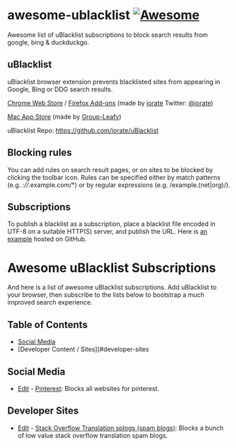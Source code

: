 # awesome-ublacklist [![Awesome](https://awesome.re/badge-flat2.svg)](https://awesome.re)
Awesome list of uBlacklist subscriptions to block search results from google, bing & duckduckgo.

## uBlacklist
uBlacklist browser extension prevents blacklisted sites from appearing in Google, Bing or DDG search results.

[Chrome Web Store](https://chrome.google.com/webstore/detail/ublacklist/pncfbmialoiaghdehhbnbhkkgmjanfhe) / [Firefox Add-ons](https://addons.mozilla.org/en-US/firefox/addon/ublacklist/) (made by [iorate](https://github.com/iorate) Twitter: [@iorate](https://twitter.com/iorate))

[Mac App Store](https://apps.apple.com/us/app/ublacklist-for-safari/id1547912640) (made by [Group-Leafy](https://github.com/HoneyLuka/uBlacklist/tree/safari-port/safari-project))

uBlacklist Repo: https://github.com/iorate/uBlacklist

## Blocking rules
You can add rules on search result pages, or on sites to be blocked by clicking the toolbar icon. Rules can be specified either by match patterns (e.g. *://*.example.com/*) or by regular expressions (e.g. /example\.(net|org)/).

## Subscriptions

To publish a blacklist as a subscription, place a blacklist file encoded in UTF-8 on a suitable HTTP(S) server, and publish the URL. Here is [an example](https://raw.githubusercontent.com/iorate/ublacklist-example-subscription/master/uBlacklist.txt) hosted on GitHub.


# Awesome uBlacklist Subscriptions
And here is a list of awesome uBlacklist subscriptions.  Add uBlacklist to your browser, then subscribe to the lists below to bootstrap a much improved search experience.

## Table of Contents
- [Social Media](#social-media)
- [Developer Content / Sites](#developer-sites


## Social Media
- [Edit](https://github.com/rjaus/ublacklist-pinterest/blob/main/ublacklist-pinterest.txt) - [Pinterest](https://raw.githubusercontent.com/rjaus/ublacklist-pinterest/main/ublacklist-pinterest.txt): Blocks all websites for pinterest.

## Developer Sites
- [Edit](https://github.com/arosh/ublacklist-stackoverflow-translation/blob/master/uBlacklist.txt) - [Stack Overflow Translation splogs (spam blogs)](https://raw.githubusercontent.com/arosh/ublacklist-stackoverflow-translation/master/uBlacklist.txt): Blocks a bunch of low value stack overflow translation spam blogs.
